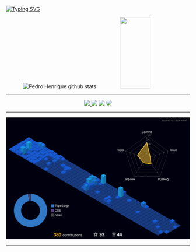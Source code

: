 [![Typing SVG](https://readme-typing-svg.herokuapp.com/?color=1233C5&size=35&center=true&vCenter=true&width=1000&lines=+Hello;+My+name+is+Pedro;I'm+23+years+old;I'm+a+FullStack+developer;+with+2+years+of+experience+using:;+TypeScript;+React;+C+sharp;+SQL+Server;:%29)](https://git.io/typing-svg)



<div align="center">  
  <img width="49%" height="195px" src="https://github-readme-stats.vercel.app/api?username=PedroHda&show_icons=true&count_private=true&hide_border=true&title_color=BF1818&icon_color=BF1818&text_color=c9d1d9&bg_color=0d1117" alt="Pedro Henrique github stats" /> 
  <img width="41%" height="195px" src="https://github-readme-stats.vercel.app/api/top-langs/?username=PedroHda&layout=compact&hide_border=true&title_color=3D57CA&text_color=fff&bg_color=0d1117" />
</div>

<hr class="solid">

<div align="center"> 
<a href="https://www.instagram.com/pedro_domiciano/" target="_blank"><img src="https://img.shields.io/badge/-Instagram-%23E4405F?style=for-the-badge&logo=instagram&logoColor=white"</a>
<a href="https://www.facebook.com/pedro.domiciano.7/" target="_blank"><img src="https://img.shields.io/badge/-Facebook-blue?style=for-the-badge" target="_blank"></a>
<a href = "mailto:pedroh.domic@gmail.com"> <img src="https://img.shields.io/badge/-Gmail-%23333?style=for-the-badge&logo=gmail&logoColor=white" target="_blank"></a>
<a href="https://www.linkedin.com/in/pedro-domiciano-ab2339160/" target="_blank"><img src="https://img.shields.io/badge/-LinkedIn-%230077B5?style=for-the-badge&logo=linkedin&logoColor=white" style="border-radius: 30px" target="_blank"></a> 
 </div>
  
<hr class="solid">

![Status](./profile-3d-contrib/profile-night-view.svg)

<hr class="solid">




<!-- [![Ashutosh's github activity graph](https://github-readme-activity-graph.vercel.app/graph?username=PedroHda&bg_color=0d1117&color=ffffff&line=ff0000&point=ffffff&area=true&hide_border=true)](https://github.com/ashutosh00710/github-readme-activity-graph) -->
